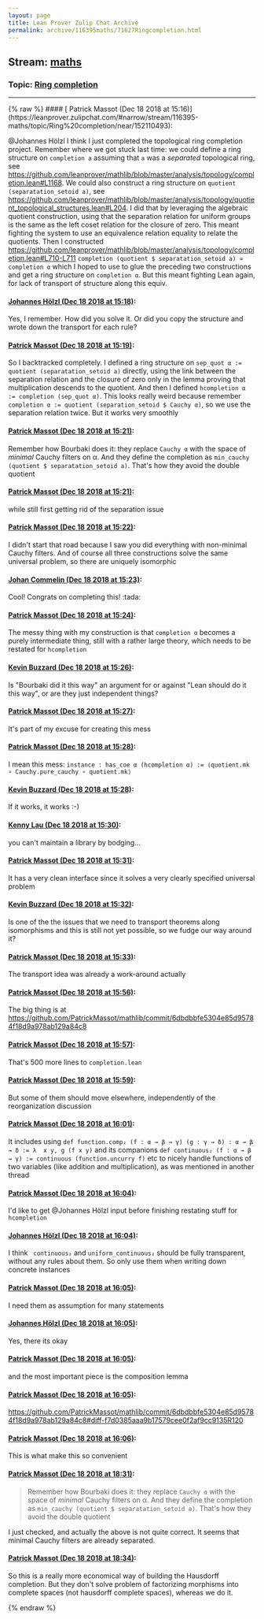```yaml
---
layout: page
title: Lean Prover Zulip Chat Archive 
permalink: archive/116395maths/71627Ringcompletion.html
---
```


## Stream: [maths](https://leanprover-community.github.io/archive/116395maths/index.html)
### Topic: [Ring completion](https://leanprover-community.github.io/archive/116395maths/71627Ringcompletion.html)

---

<base href="https://leanprover.zulipchat.com">
{% raw %}
#### [ Patrick Massot (Dec 18 2018 at 15:16)](https://leanprover.zulipchat.com/#narrow/stream/116395-maths/topic/Ring%20completion/near/152110493):
<p><span class="user-mention" data-user-id="110294">@Johannes Hölzl</span>  I think I just completed the topological ring completion project. Remember where we got stuck last time: we could define a ring structure on <code>completion a</code> assuming that <code>a</code> was a <em>separated</em> topological ring, see <a href="https://github.com/leanprover/mathlib/blob/master/analysis/topology/completion.lean#L1168" target="_blank" title="https://github.com/leanprover/mathlib/blob/master/analysis/topology/completion.lean#L1168">https://github.com/leanprover/mathlib/blob/master/analysis/topology/completion.lean#L1168</a>. We could also construct a ring structure on <code>quotient (separatation_setoid a)</code>, see <a href="https://github.com/leanprover/mathlib/blob/master/analysis/topology/quotient_topological_structures.lean#L204" target="_blank" title="https://github.com/leanprover/mathlib/blob/master/analysis/topology/quotient_topological_structures.lean#L204">https://github.com/leanprover/mathlib/blob/master/analysis/topology/quotient_topological_structures.lean#L204</a>. I did that by leveraging the algebraic quotient construction, using that the separation relation for uniform groups is the same as the left coset relation for the closure of zero. This meant fighting the system to use an equivalence relation equality to relate the quotients. Then I constructed <a href="https://github.com/leanprover/mathlib/blob/master/analysis/topology/completion.lean#L710-L711" target="_blank" title="https://github.com/leanprover/mathlib/blob/master/analysis/topology/completion.lean#L710-L711">https://github.com/leanprover/mathlib/blob/master/analysis/topology/completion.lean#L710-L711</a> <code>completion (quotient $ separatation_setoid a) ≃ completion α</code> which I hoped to use to glue the preceding two constructions and get a ring structure on <code>completion α</code>. But this meant fighting Lean again, for lack of transport of structure along this equiv.</p>

#### [ Johannes Hölzl (Dec 18 2018 at 15:18)](https://leanprover.zulipchat.com/#narrow/stream/116395-maths/topic/Ring%20completion/near/152110596):
<p>Yes, I remember. How did you solve it. Or did you copy the structure and wrote down the transport for each rule?</p>

#### [ Patrick Massot (Dec 18 2018 at 15:19)](https://leanprover.zulipchat.com/#narrow/stream/116395-maths/topic/Ring%20completion/near/152110617):
<p>So I backtracked completely. I defined a ring structure on <code>sep_quot α := quotient (separatation_setoid a)</code> directly, using the link between the separation relation and the closure of zero only in the lemma proving that multiplication descends to the quotient. And then I defined <code>hcompletion α := completion (sep_quot α)</code>. This looks really weird because remember <code>completion α := quotient (separation_setoid $ Cauchy α)</code>, so we use the separation relation twice. But it works very smoothly</p>

#### [ Patrick Massot (Dec 18 2018 at 15:21)](https://leanprover.zulipchat.com/#narrow/stream/116395-maths/topic/Ring%20completion/near/152110717):
<p>Remember how Bourbaki does it: they replace <code>Cauchy α</code> with the space of <em>minimal</em> Cauchy filters on α. And they define the completion as <code>min_cauchy (quotient $ separatation_setoid a)</code>. That's how they avoid the double quotient</p>

#### [ Patrick Massot (Dec 18 2018 at 15:21)](https://leanprover.zulipchat.com/#narrow/stream/116395-maths/topic/Ring%20completion/near/152110728):
<p>while still first getting rid of the separation issue</p>

#### [ Patrick Massot (Dec 18 2018 at 15:22)](https://leanprover.zulipchat.com/#narrow/stream/116395-maths/topic/Ring%20completion/near/152110785):
<p>I didn't start that road because I saw you did everything with non-minimal Cauchy filters. And of course all three constructions solve the same universal problem, so there are uniquely isomorphic</p>

#### [ Johan Commelin (Dec 18 2018 at 15:23)](https://leanprover.zulipchat.com/#narrow/stream/116395-maths/topic/Ring%20completion/near/152110831):
<p>Cool! Congrats on completing this! <span class="emoji emoji-1f389" title="tada">:tada:</span></p>

#### [ Patrick Massot (Dec 18 2018 at 15:24)](https://leanprover.zulipchat.com/#narrow/stream/116395-maths/topic/Ring%20completion/near/152110892):
<p>The messy thing with my construction is that <code>completion α</code> becomes a purely intermediate thing, still with a rather large theory, which needs to be restated for <code>hcompletion</code></p>

#### [ Kevin Buzzard (Dec 18 2018 at 15:26)](https://leanprover.zulipchat.com/#narrow/stream/116395-maths/topic/Ring%20completion/near/152111034):
<p>Is "Bourbaki did it this way" an argument for or against "Lean should do it this way", or are they just independent things?</p>

#### [ Patrick Massot (Dec 18 2018 at 15:27)](https://leanprover.zulipchat.com/#narrow/stream/116395-maths/topic/Ring%20completion/near/152111074):
<p>It's part of my excuse for creating this mess</p>

#### [ Patrick Massot (Dec 18 2018 at 15:28)](https://leanprover.zulipchat.com/#narrow/stream/116395-maths/topic/Ring%20completion/near/152111173):
<p>I mean this mess: <code>instance : has_coe α (hcompletion α) := ⟨quotient.mk ∘ Cauchy.pure_cauchy ∘ quotient.mk⟩</code></p>

#### [ Kevin Buzzard (Dec 18 2018 at 15:28)](https://leanprover.zulipchat.com/#narrow/stream/116395-maths/topic/Ring%20completion/near/152111181):
<p>If it works, it works :-)</p>

#### [ Kenny Lau (Dec 18 2018 at 15:30)](https://leanprover.zulipchat.com/#narrow/stream/116395-maths/topic/Ring%20completion/near/152111293):
<p>you can't maintain a library by bodging...</p>

#### [ Patrick Massot (Dec 18 2018 at 15:31)](https://leanprover.zulipchat.com/#narrow/stream/116395-maths/topic/Ring%20completion/near/152111369):
<p>It has a very clean interface since it solves a very clearly specified universal problem</p>

#### [ Kevin Buzzard (Dec 18 2018 at 15:32)](https://leanprover.zulipchat.com/#narrow/stream/116395-maths/topic/Ring%20completion/near/152111438):
<p>Is one of the the issues that we need to transport theorems along isomorphisms and this is still not yet possible, so we fudge our way around it?</p>

#### [ Patrick Massot (Dec 18 2018 at 15:33)](https://leanprover.zulipchat.com/#narrow/stream/116395-maths/topic/Ring%20completion/near/152111474):
<p>The transport idea was already a work-around actually</p>

#### [ Patrick Massot (Dec 18 2018 at 15:56)](https://leanprover.zulipchat.com/#narrow/stream/116395-maths/topic/Ring%20completion/near/152113098):
<p>The big thing is at <a href="https://github.com/PatrickMassot/mathlib/commit/6dbdbbfe5304e85d95784f18d9a978ab129a84c8" target="_blank" title="https://github.com/PatrickMassot/mathlib/commit/6dbdbbfe5304e85d95784f18d9a978ab129a84c8">https://github.com/PatrickMassot/mathlib/commit/6dbdbbfe5304e85d95784f18d9a978ab129a84c8</a></p>

#### [ Patrick Massot (Dec 18 2018 at 15:57)](https://leanprover.zulipchat.com/#narrow/stream/116395-maths/topic/Ring%20completion/near/152113142):
<p>That's 500 more lines to <code>completion.lean</code></p>

#### [ Patrick Massot (Dec 18 2018 at 15:59)](https://leanprover.zulipchat.com/#narrow/stream/116395-maths/topic/Ring%20completion/near/152113277):
<p>But some of them should move elsewhere, independently of the reorganization discussion</p>

#### [ Patrick Massot (Dec 18 2018 at 16:01)](https://leanprover.zulipchat.com/#narrow/stream/116395-maths/topic/Ring%20completion/near/152113409):
<p>It includes using <code>def function.comp₂ (f : α → β → γ) (g : γ → δ) : α → β → δ := λ  x y, g (f x y)</code> and its companions <code>def continuous₂ (f : α → β → γ) := continuous (function.uncurry f)</code> etc to nicely handle functions of two variables (like addition and multiplication), as was mentioned in another thread</p>

#### [ Patrick Massot (Dec 18 2018 at 16:04)](https://leanprover.zulipchat.com/#narrow/stream/116395-maths/topic/Ring%20completion/near/152113626):
<p>I'd like to get <span class="user-mention" data-user-id="110294">@Johannes Hölzl</span> input before finishing restating stuff for <code>hcompletion</code></p>

#### [ Johannes Hölzl (Dec 18 2018 at 16:04)](https://leanprover.zulipchat.com/#narrow/stream/116395-maths/topic/Ring%20completion/near/152113645):
<p>I think <code> continuous₂</code> and <code>uniform_continuous₂</code> should be fully transparent, without any rules about them. So only use them when writing down concrete instances</p>

#### [ Patrick Massot (Dec 18 2018 at 16:05)](https://leanprover.zulipchat.com/#narrow/stream/116395-maths/topic/Ring%20completion/near/152113690):
<p>I need them as assumption for many statements</p>

#### [ Johannes Hölzl (Dec 18 2018 at 16:05)](https://leanprover.zulipchat.com/#narrow/stream/116395-maths/topic/Ring%20completion/near/152113703):
<p>Yes, there its okay</p>

#### [ Patrick Massot (Dec 18 2018 at 16:05)](https://leanprover.zulipchat.com/#narrow/stream/116395-maths/topic/Ring%20completion/near/152113719):
<p>and the most important piece is the composition lemma</p>

#### [ Patrick Massot (Dec 18 2018 at 16:05)](https://leanprover.zulipchat.com/#narrow/stream/116395-maths/topic/Ring%20completion/near/152113731):
<p><a href="https://github.com/PatrickMassot/mathlib/commit/6dbdbbfe5304e85d95784f18d9a978ab129a84c8#diff-f7d0385aaa9b17579cee0f2af9cc9135R120" target="_blank" title="https://github.com/PatrickMassot/mathlib/commit/6dbdbbfe5304e85d95784f18d9a978ab129a84c8#diff-f7d0385aaa9b17579cee0f2af9cc9135R120">https://github.com/PatrickMassot/mathlib/commit/6dbdbbfe5304e85d95784f18d9a978ab129a84c8#diff-f7d0385aaa9b17579cee0f2af9cc9135R120</a></p>

#### [ Patrick Massot (Dec 18 2018 at 16:06)](https://leanprover.zulipchat.com/#narrow/stream/116395-maths/topic/Ring%20completion/near/152113791):
<p>This is what make this so convenient</p>

#### [ Patrick Massot (Dec 18 2018 at 18:31)](https://leanprover.zulipchat.com/#narrow/stream/116395-maths/topic/Ring%20completion/near/152124223):
<blockquote>
<p>Remember how Bourbaki does it: they replace <code>Cauchy α</code> with the space of <em>minimal</em> Cauchy filters on α. And they define the completion as <code>min_cauchy (quotient $ separatation_setoid a)</code>. That's how they avoid the double quotient</p>
</blockquote>
<p>I just checked, and actually the above is not quite correct. It seems that minimal Cauchy filters are already separated.</p>

#### [ Patrick Massot (Dec 18 2018 at 18:34)](https://leanprover.zulipchat.com/#narrow/stream/116395-maths/topic/Ring%20completion/near/152124381):
<p>So this is a really more economical way of building the Hausdorff completion. But they don't solve problem of factorizing morphisms into complete spaces (not hausdorff complete spaces), whereas we do it.</p>


{% endraw %}
